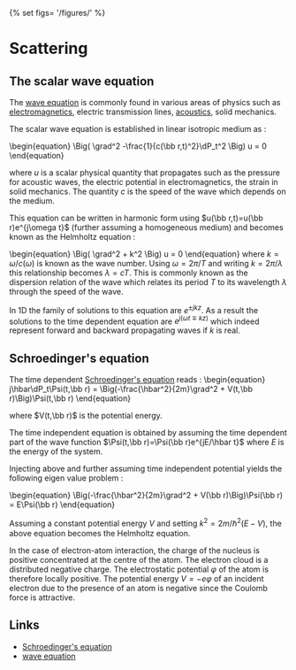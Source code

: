 {% set figs= '/figures/' %}

# Scattering

## The scalar wave equation

The [wave equation](https://en.wikipedia.org/wiki/Wave_equation) is commonly found in various areas of physics such as [electromagnetics](https://en.wikipedia.org/wiki/Electromagnetic_wave_equation), electric transmission lines, [acoustics](https://en.wikipedia.org/wiki/Acoustic_wave_equation#Derivation), solid mechanics.

The scalar wave equation is established in linear isotropic medium as :

\begin{equation}
  \Big( \grad^2 -\frac{1}{c(\bb r,t)^2}\dP_t^2 \Big) u = 0
\end{equation}

where $u$ is a scalar physical quantity that propagates such as the pressure for acoustic waves, the electric potential in electromagnetics, the strain in solid mechanics. The quantity $c$ is the speed of the wave which depends on the medium.

This equation can be written in harmonic form using $u(\bb r,t)=u(\bb r)e^{j\omega t}$ (further assuming a homogeneous medium) and becomes known as the Helmholtz equation  :  

\begin{equation}
  \Big( \grad^2 + k^2 \Big) u = 0
\end{equation}
where $k=\omega/c(\omega)$ is known as the wave number. Using $\omega=2\pi/T$ and writing $k=2\pi/\lambda$ this relationship becomes $\lambda=cT$. This is commonly known as the dispersion relation of the wave which relates its period $T$ to its wavelength $\lambda$ through the speed of the wave.

In 1D the family of solutions to this equation are  $e^{\pm jk z}$. As a result the solutions to the time dependent equation are $e^{j(\omega t\mp kz)}$ which indeed represent forward and backward propagating waves if $k$ is real.


## Schroedinger's equation

The time dependent [Schroedinger's equation](https://en.wikipedia.org/wiki/Schr%C3%B6dinger_equation) reads :
\begin{equation}
  j\hbar\dP_t\Psi(t,\bb r) = \Big(-\frac{\hbar^2}{2m}\grad^2 + V(t,\bb r)\Big)\Psi(t,\bb r)
\end{equation}

where $V(t,\bb r)$ is the potential energy.

The time independent equation is obtained by assuming the time dependent part of the wave function $\Psi(t,\bb r)=\Psi(\bb r)e^{jE/\hbar t}$ where $E$ is the energy of the system.

Injecting above and further assuming time independent potential yields the following eigen value problem :

\begin{equation}
  \Big(-\frac{\hbar^2}{2m}\grad^2 + V(\bb r)\Big)\Psi(\bb r) = E\Psi(\bb r)
\end{equation}

Assuming a constant potential energy $V$ and setting $k^2=2m/\hbar^2\left(E-V\right)$, the above equation becomes the Helmholtz equation.

In the case of electron-atom interaction, the charge of the nucleus is positive concentrated at the centre of the atom. The electron cloud is a distributed negative charge. The electrostatic potential $\varphi$ of the atom is therefore locally positive.
The potential energy $V=-e\varphi$ of an incident electron due to the presence of an atom is negative since the Coulomb force is attractive.

<!-- We use the convention $V_0=e\varphi$ so that :

\begin{equation}
  k^2=2m/\hbar^2\left(E+V_0\right)
\end{equation}

Note that the electron would be in a bound state for energies $E\le-V_0$ and in a bound -->




## Links
- [Schroedinger's equation](https://en.wikipedia.org/wiki/Schr%C3%B6dinger_equation)
- [wave equation](https://en.wikipedia.org/wiki/Wave_equation)
